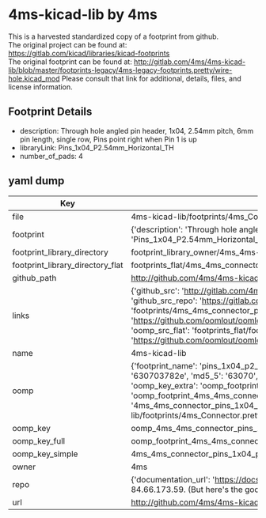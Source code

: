 # 4ms-kicad-lib by 4ms  
This is a harvested standardized copy of a footprint from github.  
The original project can be found at:  
https://gitlab.com/kicad/libraries/kicad-footprints  
The original footprint can be found at:
http://gitlab.com/4ms/4ms-kicad-lib/blob/master/footprints-legacy/4ms-legacy-footprints.pretty/wire-hole.kicad_mod
Please consult that link for additional, details, files, and license information.  
## Footprint Details
* description: Through hole angled pin header, 1x04, 2.54mm pitch, 6mm pin length, single row, Pins point right when Pin 1 is up  
* libraryLink: Pins_1x04_P2.54mm_Horizontal_TH  
* number_of_pads: 4  
## yaml dump  
| Key | Value |  
| --- | --- |  
| file | 4ms-kicad-lib/footprints/4ms_Connector.pretty/Pins_1x04_P2.54mm_Horizontal_TH.kicad_mod |  
| footprint | {'description': 'Through hole angled pin header, 1x04, 2.54mm pitch, 6mm pin length, single row, Pins point right when Pin 1 is up', 'libraryLink': 'Pins_1x04_P2.54mm_Horizontal_TH', 'number_of_pads': 4} |  
| footprint_library_directory | footprint_library_owner/4ms_4ms-kicad-lib |  
| footprint_library_directory_flat | footprints_flat/4ms_4ms_connector_pins_1x04_p2_54mm_horizontal_th/working |  
| github_path | http://github.com/4ms/4ms-kicad-lib/blob/master/footprints/4ms_Connector.pretty/Pins_1x04_P2.54mm_Horizontal_TH.kicad_mod |  
| links | {'github_src': 'http://gitlab.com/4ms/4ms-kicad-lib/blob/master/footprints-legacy/4ms-legacy-footprints.pretty/wire-hole.kicad_mod', 'github_src_repo': 'https://gitlab.com/kicad/libraries/kicad-footprints', 'oomp_bot': 'footprints/4ms_4ms_connector_pins_1x04_p2_54mm_horizontal_th/working', 'oomp_bot_github': 'https://github.com/oomlout/oomlout_oomp_footprint_bot/tree/main/footprints/4ms_4ms_connector_pins_1x04_p2_54mm_horizontal_th/working', 'oomp_src_flat': 'footprints_flat/footprints_flat/4ms_4ms_connector_pins_1x04_p2_54mm_horizontal_th/working', 'oomp_src_flat_github': 'https://github.com/oomlout/oomlout_oomp_footprint_src/tree/main/footprints_flat/4ms_4ms_connector_pins_1x04_p2_54mm_horizontal_th/working'} |  
| name | 4ms-kicad-lib |  
| oomp | {'footprint_name': 'pins_1x04_p2_54mm_horizontal_th', 'library_name': '4ms_connector', 'md5': '630703782ee3689222fe86207293f8fc', 'md5_10': '630703782e', 'md5_5': '63070', 'md5_6': '630703', 'oomp_key': 'oomp_4ms_4ms_connector_pins_1x04_p2_54mm_horizontal_th', 'oomp_key_extra': 'oomp_footprint_4ms_4ms_connector_pins_1x04_p2_54mm_horizontal_th', 'oomp_key_full': 'oomp_footprint_4ms_4ms_connector_pins_1x04_p2_54mm_horizontal_th_630703', 'oomp_key_simple': '4ms_4ms_connector_pins_1x04_p2_54mm_horizontal_th', 'original_filename': '4ms-kicad-lib/footprints/4ms_Connector.pretty/Pins_1x04_P2.54mm_Horizontal_TH.kicad_mod', 'owner_name': '4ms'} |  
| oomp_key | oomp_4ms_4ms_connector_pins_1x04_p2_54mm_horizontal_th |  
| oomp_key_full | oomp_footprint_4ms_4ms_connector_pins_1x04_p2_54mm_horizontal_th |  
| oomp_key_simple | 4ms_4ms_connector_pins_1x04_p2_54mm_horizontal_th |  
| owner | 4ms |  
| repo | {'documentation_url': 'https://docs.github.com/rest/overview/resources-in-the-rest-api#rate-limiting', 'message': "API rate limit exceeded for 84.66.173.59. (But here's the good news: Authenticated requests get a higher rate limit. Check out the documentation for more details.)"} |  
| url | http://github.com/4ms/4ms-kicad-lib |  

